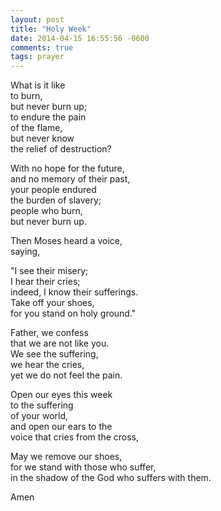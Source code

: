 ```yaml
---
layout: post
title: "Holy Week"
date: 2014-04-15 16:55:56 -0600
comments: true
tags: prayer
---
```


What is it like   
to burn,  
but never burn up;  
to endure the pain   
of the flame,   
but never know   
the relief of destruction?  
  
With no hope for the future,  
and no memory of their past,  
your people endured  
the burden of slavery;  
people who burn,  
but never burn up.  
  
Then Moses heard a voice,  
saying,  
  
"I see their misery;  
I hear their cries;  
indeed, I know their sufferings.  
Take off your shoes,  
for you stand on holy ground."  
  
Father, we confess  
that we are not like you.  
We see the suffering,  
we hear the cries,  
yet we do not feel the pain.  
  
Open our eyes this week  
to the suffering   
of your world,  
and open our ears to the  
voice that cries from the cross,  
  
May we remove our shoes,  
for we stand with those who suffer,  
in the shadow of the God who suffers with them.  
  
Amen  

